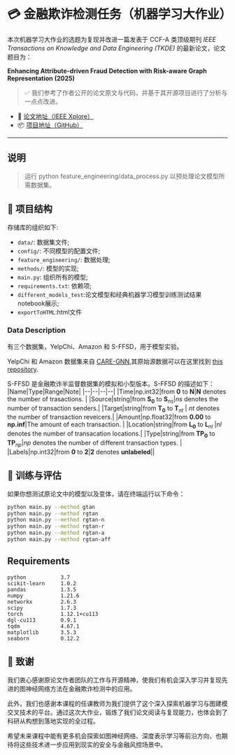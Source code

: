 # 💳 金融欺诈检测任务（机器学习大作业）

本次机器学习大作业的选题为复现并改进一篇发表于 CCF-A 类顶级期刊 *IEEE Transactions on Knowledge and Data Engineering (TKDE)* 的最新论文，论文题目为：

**Enhancing Attribute-driven Fraud Detection with Risk-aware Graph Representation (2025)**

> ✅ 我们参考了作者公开的论文原文与代码，并基于其开源项目进行了分析与一点点改进。

- 📄 [论文地址（IEEE Xplore）](https://ieeexplore.ieee.org/document/10470584)
- 📦 [项目地址（GitHub）](https://github.com/AI4Risk/antifraud)

---

## 说明
> 运行 python feature_engineering/data_process.py 以预处理论文模型所需数据集。

## 📁 项目结构

存储库的组织如下:
- `data/`: 数据集文件;
- `config/`: 不同模型的配置文件;
- `feature_engineering/`: 数据处理;
- `methods/`: 模型的实现;
- `main.py`: 组织所有的模型;
- `requirements.txt`: 依赖项;
- `different_models_test`:论文模型和经典机器学习模型训练测试结果notebook展示;
- `exportToHTML`:html文件

### Data Description

有三个数据集，YelpChi、Amazon 和 S-FFSD，用于模型实验。

<!-- YelpChi and Amazon can be downloaded from [here](https://github.com/YingtongDou/CARE-GNN/tree/master/data) or [dgl.data.FraudDataset](https://docs.dgl.ai/api/python/dgl.data.html#fraud-dataset).

Put them in `/data` directory and run `unzip /data/Amazon.zip` and `unzip /data/YelpChi.zip` to unzip the datasets. -->

YelpChi 和 Amazon 数据集来自 [CARE-GNN](https://dl.acm.org/doi/abs/10.1145/3340531.3411903),其原始源数据可以在这里找到 [this repository](https://github.com/YingtongDou/CARE-GNN/tree/master/data).

S-FFSD 是金融欺诈半监督数据集的模拟和小型版本。S-FFSD 的描述如下：
|Name|Type|Range|Note|
|--|--|--|--|
|Time|np.int32|from $\mathbf{0}$ to $\mathbf{N}$|$\mathbf{N}$ denotes the number of trasactions.  |
|Source|string|from $\mathbf{S_0}$ to $\mathbf{S}_{ns}$|$ns$ denotes the number of transaction senders.|
|Target|string|from $\mathbf{T_0}$  to $\mathbf{T}_{nt}$ | $nt$ denotes the number of transaction reveicers.|
|Amount|np.float32|from **0.00** to **np.inf**|The amount of each transaction. |
|Location|string|from $\mathbf{L_0}$  to $\mathbf{L}_{nl}$ |$nl$ denotes the number of transacation locations.|
|Type|string|from $\mathbf{TP_0}$ to $\mathbf{TP}_{np}$|$np$ denotes the number of different transaction types. |
|Labels|np.int32|from **0** to **2**|**2** denotes **unlabeled**||

## 🚀 训练与评估

如果你想测试原论文中的模型以及变体，请在终端运行以下命令：

```bash
python main.py --method gtan
python main.py --method rgtan
python main.py --method rgtan-n
python main.py --method rgtan-r
python main.py --method rgtan-a
python main.py --method rgtan-aff
```

## Requirements
```
python           3.7
scikit-learn     1.0.2
pandas           1.3.5
numpy            1.21.6
networkx         2.6.3
scipy            1.7.3
torch            1.12.1+cu113
dgl-cu113        0.9.1
tqdm             4.67.1
matplotlib       3.5.3
seaborn          0.12.2
```
## 🙏 致谢
我们衷心感谢原论文作者团队的工作与开源精神，使我们有机会深入学习并复现先进的图神经网络方法在金融欺诈检测中的应用。

此外，我们也感谢本课程的任课教师为我们提供了这个深入探索机器学习与图建模交叉技术的平台。通过这次大作业，锻炼了我们论文阅读与复现能力，也体会到了科研从构想到落地实现的全过程。

希望未来课程中能有更多机会探索如图神经网络、深度表示学习等前沿方向，也期待将这些技术进一步应用到现实的安全与金融风控场景中。
